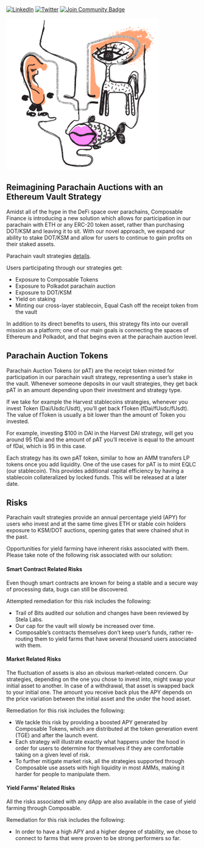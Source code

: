 
[![LinkedIn][linkedin-shield]][linkedin-url]
[![Twitter][twitter-shield]][twitter-url]
<a href="https://discord.gg/3tHHD4VUKW"><img src="https://img.shields.io/discord/733027681184251937.svg?style=flat&label=Join%20Community&color=7289DA" alt="Join Community Badge"/></a>

<img src="assets/composable-logo.png" alt="Composable Finance logo" title="Composable Finance logo" width="400" height="400">



## Reimagining Parachain Auctions with an Ethereum Vault Strategy


Amidst all of the hype in the DeFi space over parachains, Composable Finance is introducing a new solution which allows for participation in our parachain with ETH or any ERC-20 token asset, rather than purchasing DOT/KSM and leaving it to sit. With our novel approach, we expand our ability to stake DOT/KSM and allow for users to continue to gain profits on their staked assets.

Parachain vault strategies [details](https://composablefi.medium.com/reimagining-parachain-auctions-with-an-ethereum-vault-strategy-a0dcc3481759).


Users participating through our strategies get:
- Exposure to Composable Tokens
- Exposure to Polkadot parachain auction
- Exposure to DOT/KSM
- Yield on staking
- Minting our cross-layer stablecoin, Equal Cash off the receipt token from the vault


In addition to its direct benefits to users, this strategy fits into our overall mission as a platform; one of our main goals is connecting the spaces of Ethereum and Polkadot, and that begins even at the parachain auction level.


## Parachain Auction Tokens

Parachain Auction Tokens (or pAT) are the receipt token minted for participation in our parachain vault strategy, representing a user’s stake in the vault. Whenever someone deposits in our vault strategies, they get back pAT in an amount depending upon their investment and strategy type.

If we take for example the Harvest stablecoins strategies, whenever you invest Token (Dai/Usdc/Usdt), you’ll get back fToken (fDai/fUsdc/fUsdt). The value of fToken is usually a bit lower than the amount of Token you invested.

For example, investing $100 in DAI in the Harvest DAI strategy, will get you around 95 fDai and the amount of pAT you’ll receive is equal to the amount of fDai, which is 95 in this case.

Each strategy has its own pAT token, similar to how an AMM transfers LP tokens once you add liquidity. One of the use cases for pAT is to mint EQLC (our stablecoin). This provides additional capital efficiency by having a stablecoin collateralized by locked funds. This will be released at a later date.


## Risks

Parachain vault strategies provide an annual percentage yield (APY) for users who invest and at the same time gives ETH or stable coin holders exposure to KSM/DOT auctions, opening gates that were chained shut in the past.

Opportunities for yield farming have inherent risks associated with them. Please take note of the following risk associated with our solution:

#### Smart Contract Related Risks

Even though smart contracts are known for being a stable and a secure way of processing data, bugs can still be discovered. 

Attempted remediation for this risk includes the following:
 - Trail of Bits audited our solution and changes have been reviewed by Stela Labs.
 - Our cap for the vault will slowly be increased over time.
 - Composable’s contracts themselves don’t keep user’s funds, rather re-routing them to yield farms that have several thousand users associated with them.

#### Market Related Risks

The fluctuation of assets is also an obvious market-related concern. Our strategies, depending on the one you chose to invest into, might swap your initial asset to another. In case of a withdrawal, that asset is swapped back to your initial one. The amount you receive back plus the APY depends on the price variation between the initial asset and the under the hood asset.

Remediation for this risk includes the following:
- We tackle this risk by providing a boosted APY generated by Composable Tokens, which are distributed at the token generation event (TGE) and after the launch event.
- Each strategy will illustrate exactly what happens under the hood in order for users to determine for themselves if they are comfortable taking on a given level of risk.
- To further mitigate market risk, all the strategies supported through Composable use assets with high liquidity in most AMMs, making it harder for people to manipulate them.

#### Yield Farms' Related Risks

All the risks associated with any dApp are also available in the case of yield farming through Composable. 

Remediation for this risk includes the following:
- In order to have a high APY and a higher degree of stability, we chose to connect to farms that were proven to be strong performers so far.  



<!-- MARKDOWN LINKS & IMAGES -->
<!-- https://www.markdownguide.org/basic-syntax/#reference-style-links -->
[linkedin-shield]: https://img.shields.io/badge/-LinkedIn-black.svg?logo=linkedin&colorB=555
[linkedin-url]: https://www.linkedin.com/company/composable-finance
[twitter-shield]: https://img.shields.io/twitter/follow/ComposableFin?style=social
[twitter-url]: https://twitter.com/ComposableFin

